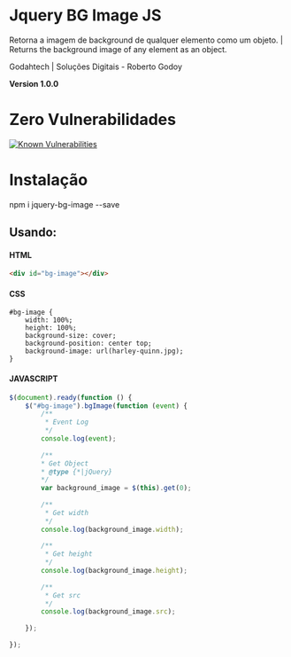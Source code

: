 # Jquery BG Image JS
<p>Retorna a imagem de background de qualquer elemento como um objeto. | Returns the background image of any element as an object.</p>
<p>Godahtech | Soluções Digitais - Roberto Godoy</p>
<b>Version 1.0.0</b>

# Zero Vulnerabilidades
[![Known Vulnerabilities](https://snyk.io/test/github/godoyrw/jquery-bg-image/badge.svg?targetFile=package.json)](https://snyk.io/test/github/godoyrw/jquery-bg-image?targetFile=package.json) 


# Instalação
npm i jquery-bg-image --save


## Usando:

#### HTML
```html
<div id="bg-image"></div>
```

#### CSS
```style
#bg-image {
    width: 100%;
    height: 100%;
    background-size: cover;
    background-position: center top;
    background-image: url(harley-quinn.jpg);
}
```

#### JAVASCRIPT
```javascript
$(document).ready(function () {
    $("#bg-image").bgImage(function (event) {
        /**
         * Event Log
         */
        console.log(event);
        
        /**
        * Get Object
        * @type {*|jQuery}
        */
        var background_image = $(this).get(0);
    
        /**
         * Get width
         */
        console.log(background_image.width);
    
        /**
         * Get height
         */
        console.log(background_image.height);
    
        /**
         * Get src
         */
        console.log(background_image.src);
    
    });
    
});
```
